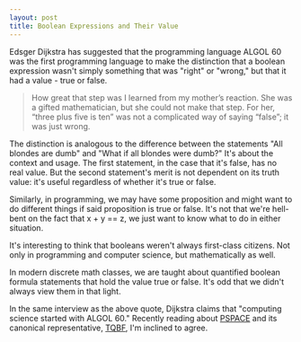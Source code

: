 ```yaml
---
layout: post
title: Boolean Expressions and Their Value
---
```


Edsger Dijkstra has suggested that the programming language ALGOL 60 was the first programming language to make the distinction that a boolean expression wasn't simply something that was "right" or "wrong," but that it had a value - true or false.

> How great that step was I learned from my mother’s reaction. She was a gifted mathematician, but she could not make that step. For her, “three plus five is ten” was not a complicated way of saying “false”; it was just wrong.

The distinction is analogous to the difference between the statements "All blondes are dumb" and "What if all blondes were dumb?" It's about the context and usage. The first statement, in the case that it's false, has no real value. But the second statement's merit is not dependent on its truth value: it's useful regardless of whether it's true or false.

Similarly, in programming, we may have some proposition and might want to do different things if said proposition is true or false. It's not that we're hell-bent on the fact that x + y == z, we just want to know what to do in either situation.

It's interesting to think that booleans weren't always first-class citizens. Not only in programming and computer science, but mathematically as well.

In modern discrete math classes, we are taught about quantified boolean formula statements that hold the value true or false. It's odd that we didn't always view them in that light.

In the same interview as the above quote, Dijkstra claims that "computing science started with ALGOL 60." Recently reading about [PSPACE](http://en.wikipedia.org/wiki/PSPACE) and its canonical representative, [TQBF](http://en.wikipedia.org/wiki/Quantified_Boolean_formula_problem), I'm inclined to agree.

